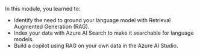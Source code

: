 In this module, you learned to:

- Identify the need to ground your language model with Retrieval Augmented Generation (RAG).
- Index your data with Azure AI Search to make it searchable for language models.
- Build a copilot using RAG on your own data in the Azure AI Studio.

